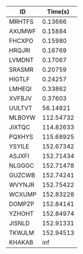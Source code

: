 |ID|Time(s)|
|-|-|
|MRHTFS|0.13666|
|AXUMWF|0.15884|
|FHCXPO|0.15980|
|HRQJRI|0.16769|
|LVMDNT|0.17067|
|SRASMR|0.20759|
|HIGTLF|0.24257|
|LMHEQI|0.33862|
|XVFBJV|0.37603|
|UULTVT|56.14821|
|MLBOYW|112.54732|
|JIXTQC|114.82633|
|PQXHYS|115.68925|
|YSYILE|152.67342|
|ASJXFI|152.71434|
|NLGGGC|152.71478|
|GUZCWB|152.74241|
|WVYNJR|152.75422|
|WCXUMP|152.83228|
|DOMPZP|152.84141|
|YZHOHT|152.84974|
|JISNLD|152.91331|
|TKWJLM|152.94513|
|KHAKAB|inf|
